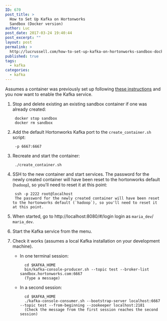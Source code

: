 ```yaml
---
ID: 670
post_title: >
  How to Set Up Kafka on Hortonworks
  Sandbox (Docker version)
author: Luc
post_date: 2017-03-24 19:40:44
post_excerpt: ""
layout: post
permalink: >
  http://lucrussell.com/how-to-set-up-kafka-on-hortonworks-sandbox-docker-version/
published: true
tags:
  - kafka
categories:
  - kafka
---
```

Assumes a container was previously set up following [these instructions](https://community.hortonworks.com/articles/58458/installing-docker-version-of-sandbox-on-mac.html) and you now want to enable the Kafka service.


1. Stop and delete existing an existing sandbox container if one was already created:

        docker stop sandbox
        docker rm sandbox

2. Add the default Hortonworks Kafka port to the `create_container.sh` script:

        -p 6667:6667

3. Recreate and start the container:

        ./create_container.sh

4. SSH to the new container and start services. The password for the newly created container will have been reset to the hortonworks default (`hadoop`), so you'll need to reset it at this point:

        ssh -p 2222 root@localhost
        The password for the newly created container will have been reset to the hortonworks default (`hadoop`), so you'll need to reset it at this point.

5. When started, go to http://localhost:8080/#/login login as `maria_dev`/ `maria_dev`.

6. Start the Kafka service from the menu.

7. Check it works (assumes a local Kafka installation on your development machine). 

    * In one terminal session:
    
            cd $KAFKA_HOME
            bin/kafka-console-producer.sh --topic test --broker-list sandbox.hortonworks.com:6667
            (Type a message)
    
    * In a second session:

            cd $KAFKA_HOME
            ./kafka-console-consumer.sh --bootstrap-server localhost:6667 --topic test --from-beginning --zookeeper localhost:2181
            (Check the message from the first session reaches the second session)
    
